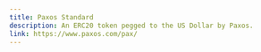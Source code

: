 ```yaml
---
title: Paxos Standard
description: An ERC20 token pegged to the US Dollar by Paxos.
link: https://www.paxos.com/pax/
---
```


